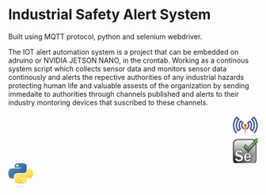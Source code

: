 # Industrial Safety Alert System
Built using MQTT protocol, python and selenium webdriver.

The IOT alert automation system is a project that can be embedded on adruino or NVIDIA JETSON NANO, in the crontab.
Working as a continous system script which collects sensor data and monitors sensor data continously and alerts the repective authorities
of any industrial hazards protecting human life and valuable assests of the organization by sending immedaite to authorities through channels published and 
alerts to their industry montoring devices that suscribed to these channels.
<html>
  <body>
    <div class='row'>
      <div class='column'>
         <img src='assets/MQTT_protocol.png' alt='MQTT' width='50' height='50' style='display:block; margin-left: auto; margin-right:auto>
      </div> 
      <div class='column'>
           <img src='assets/Selenium.png' alt='Selenium' width='50' height='50' style='display:block; margin-left: auto; margin-right:auto>
      </div>
      <div class='column'>
       <img src='assets/python-logo-only.png' alt='Python' width='50' height='50' >
      </div>  
  </body>
</html>




